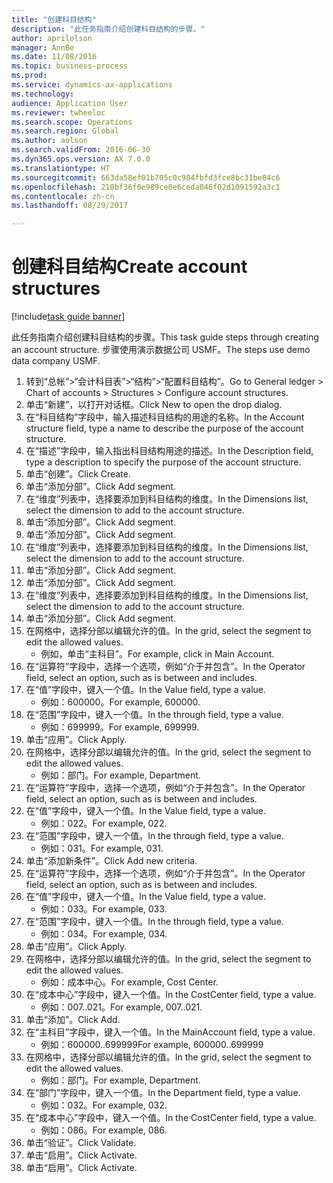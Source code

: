 ```yaml
--- 
title: "创建科目结构"
description: "此任务指南介绍创建科目结构的步骤。"
author: aprilolson
manager: AnnBe
ms.date: 11/08/2016
ms.topic: business-process
ms.prod: 
ms.service: dynamics-ax-applications
ms.technology: 
audience: Application User
ms.reviewer: twheeloc
ms.search.scope: Operations
ms.search.region: Global
ms.author: aolson
ms.search.validFrom: 2016-06-30
ms.dyn365.ops.version: AX 7.0.0
ms.translationtype: HT
ms.sourcegitcommit: 663da58ef01b705c0c984fbfd3fce8bc31be04c6
ms.openlocfilehash: 210bf36f0e989ce0e6ceda046f02d1091592a3c1
ms.contentlocale: zh-cn
ms.lasthandoff: 08/29/2017

---
```

# <a name="create-account-structures"></a><span data-ttu-id="54277-103">创建科目结构</span><span class="sxs-lookup"><span data-stu-id="54277-103">Create account structures</span></span>

[!include[task guide banner](../../includes/task-guide-banner.md)]

<span data-ttu-id="54277-104">此任务指南介绍创建科目结构的步骤。</span><span class="sxs-lookup"><span data-stu-id="54277-104">This task guide steps through creating an account structure.</span></span> <span data-ttu-id="54277-105">步骤使用演示数据公司 USMF。</span><span class="sxs-lookup"><span data-stu-id="54277-105">The steps use demo data company USMF.</span></span>

1. <span data-ttu-id="54277-106">转到“总帐”>“会计科目表”>“结构”>“配置科目结构”。</span><span class="sxs-lookup"><span data-stu-id="54277-106">Go to General ledger > Chart of accounts > Structures > Configure account structures.</span></span>
2. <span data-ttu-id="54277-107">单击“新建”，以打开对话框。</span><span class="sxs-lookup"><span data-stu-id="54277-107">Click New to open the drop dialog.</span></span>
3. <span data-ttu-id="54277-108">在“科目结构”字段中，输入描述科目结构的用途的名称。</span><span class="sxs-lookup"><span data-stu-id="54277-108">In the Account structure field, type a name to describe the purpose of the account structure.</span></span>
4. <span data-ttu-id="54277-109">在“描述”字段中，输入指出科目结构用途的描述。</span><span class="sxs-lookup"><span data-stu-id="54277-109">In the Description field, type a description to specify the purpose of the account structure.</span></span>
5. <span data-ttu-id="54277-110">单击“创建”。</span><span class="sxs-lookup"><span data-stu-id="54277-110">Click Create.</span></span>
6. <span data-ttu-id="54277-111">单击“添加分部”。</span><span class="sxs-lookup"><span data-stu-id="54277-111">Click Add segment.</span></span>
7. <span data-ttu-id="54277-112">在“维度”列表中，选择要添加到科目结构的维度。</span><span class="sxs-lookup"><span data-stu-id="54277-112">In the Dimensions list, select the dimension to add to the account structure.</span></span>
8. <span data-ttu-id="54277-113">单击“添加分部”。</span><span class="sxs-lookup"><span data-stu-id="54277-113">Click Add segment.</span></span>
9. <span data-ttu-id="54277-114">单击“添加分部”。</span><span class="sxs-lookup"><span data-stu-id="54277-114">Click Add segment.</span></span>
10. <span data-ttu-id="54277-115">在“维度”列表中，选择要添加到科目结构的维度。</span><span class="sxs-lookup"><span data-stu-id="54277-115">In the Dimensions list, select the dimension to add to the account structure.</span></span>
11. <span data-ttu-id="54277-116">单击“添加分部”。</span><span class="sxs-lookup"><span data-stu-id="54277-116">Click Add segment.</span></span>
12. <span data-ttu-id="54277-117">单击“添加分部”。</span><span class="sxs-lookup"><span data-stu-id="54277-117">Click Add segment.</span></span>
13. <span data-ttu-id="54277-118">在“维度”列表中，选择要添加到科目结构的维度。</span><span class="sxs-lookup"><span data-stu-id="54277-118">In the Dimensions list, select the dimension to add to the account structure.</span></span>
14. <span data-ttu-id="54277-119">单击“添加分部”。</span><span class="sxs-lookup"><span data-stu-id="54277-119">Click Add segment.</span></span>
15. <span data-ttu-id="54277-120">在网格中，选择分部以编辑允许的值。</span><span class="sxs-lookup"><span data-stu-id="54277-120">In the grid, select the segment to edit the allowed values.</span></span>
    * <span data-ttu-id="54277-121">例如，单击“主科目”。</span><span class="sxs-lookup"><span data-stu-id="54277-121">For example, click in Main Account.</span></span>  
16. <span data-ttu-id="54277-122">在“运算符”字段中，选择一个选项，例如“介于并包含”。</span><span class="sxs-lookup"><span data-stu-id="54277-122">In the Operator field, select an option, such as is between and includes.</span></span>
17. <span data-ttu-id="54277-123">在“值”字段中，键入一个值。</span><span class="sxs-lookup"><span data-stu-id="54277-123">In the Value field, type a value.</span></span>
    * <span data-ttu-id="54277-124">例如：600000。</span><span class="sxs-lookup"><span data-stu-id="54277-124">For example, 600000.</span></span>  
18. <span data-ttu-id="54277-125">在“范围”字段中，键入一个值。</span><span class="sxs-lookup"><span data-stu-id="54277-125">In the through field, type a value.</span></span>
    * <span data-ttu-id="54277-126">例如：699999。</span><span class="sxs-lookup"><span data-stu-id="54277-126">For example, 699999.</span></span>  
19. <span data-ttu-id="54277-127">单击“应用”。</span><span class="sxs-lookup"><span data-stu-id="54277-127">Click Apply.</span></span>
20. <span data-ttu-id="54277-128">在网格中，选择分部以编辑允许的值。</span><span class="sxs-lookup"><span data-stu-id="54277-128">In the grid, select the segment to edit the allowed values.</span></span>
    * <span data-ttu-id="54277-129">例如：部门。</span><span class="sxs-lookup"><span data-stu-id="54277-129">For example, Department.</span></span>  
21. <span data-ttu-id="54277-130">在“运算符”字段中，选择一个选项，例如“介于并包含”。</span><span class="sxs-lookup"><span data-stu-id="54277-130">In the Operator field, select an option, such as is between and includes.</span></span>
22. <span data-ttu-id="54277-131">在“值”字段中，键入一个值。</span><span class="sxs-lookup"><span data-stu-id="54277-131">In the Value field, type a value.</span></span>
    * <span data-ttu-id="54277-132">例如：022。</span><span class="sxs-lookup"><span data-stu-id="54277-132">For example, 022.</span></span>  
23. <span data-ttu-id="54277-133">在“范围”字段中，键入一个值。</span><span class="sxs-lookup"><span data-stu-id="54277-133">In the through field, type a value.</span></span>
    * <span data-ttu-id="54277-134">例如：031。</span><span class="sxs-lookup"><span data-stu-id="54277-134">For example, 031.</span></span>  
24. <span data-ttu-id="54277-135">单击“添加新条件”。</span><span class="sxs-lookup"><span data-stu-id="54277-135">Click Add new criteria.</span></span>
25. <span data-ttu-id="54277-136">在“运算符”字段中，选择一个选项，例如“介于并包含”。</span><span class="sxs-lookup"><span data-stu-id="54277-136">In the Operator field, select an option, such as is between and includes.</span></span>
26. <span data-ttu-id="54277-137">在“值”字段中，键入一个值。</span><span class="sxs-lookup"><span data-stu-id="54277-137">In the Value field, type a value.</span></span>
    * <span data-ttu-id="54277-138">例如：033。</span><span class="sxs-lookup"><span data-stu-id="54277-138">For example, 033.</span></span>  
27. <span data-ttu-id="54277-139">在“范围”字段中，键入一个值。</span><span class="sxs-lookup"><span data-stu-id="54277-139">In the through field, type a value.</span></span>
    * <span data-ttu-id="54277-140">例如：034。</span><span class="sxs-lookup"><span data-stu-id="54277-140">For example, 034.</span></span>  
28. <span data-ttu-id="54277-141">单击“应用”。</span><span class="sxs-lookup"><span data-stu-id="54277-141">Click Apply.</span></span>
29. <span data-ttu-id="54277-142">在网格中，选择分部以编辑允许的值。</span><span class="sxs-lookup"><span data-stu-id="54277-142">In the grid, select the segment to edit the allowed values.</span></span>
    * <span data-ttu-id="54277-143">例如：成本中心。</span><span class="sxs-lookup"><span data-stu-id="54277-143">For example, Cost Center.</span></span>  
30. <span data-ttu-id="54277-144">在“成本中心”字段中，键入一个值。</span><span class="sxs-lookup"><span data-stu-id="54277-144">In the CostCenter field, type a value.</span></span>
    * <span data-ttu-id="54277-145">例如：007..021。</span><span class="sxs-lookup"><span data-stu-id="54277-145">For example, 007..021.</span></span>  
31. <span data-ttu-id="54277-146">单击“添加”。</span><span class="sxs-lookup"><span data-stu-id="54277-146">Click Add.</span></span>
32. <span data-ttu-id="54277-147">在“主科目”字段中，键入一个值。</span><span class="sxs-lookup"><span data-stu-id="54277-147">In the MainAccount field, type a value.</span></span>
    * <span data-ttu-id="54277-148">例如：600000..699999</span><span class="sxs-lookup"><span data-stu-id="54277-148">For example, 600000..699999</span></span>  
33. <span data-ttu-id="54277-149">在网格中，选择分部以编辑允许的值。</span><span class="sxs-lookup"><span data-stu-id="54277-149">In the grid, select the segment to edit the allowed values.</span></span>
    * <span data-ttu-id="54277-150">例如：部门。</span><span class="sxs-lookup"><span data-stu-id="54277-150">For example, Department.</span></span>  
34. <span data-ttu-id="54277-151">在“部门”字段中，键入一个值。</span><span class="sxs-lookup"><span data-stu-id="54277-151">In the Department field, type a value.</span></span>
    * <span data-ttu-id="54277-152">例如：032。</span><span class="sxs-lookup"><span data-stu-id="54277-152">For example, 032.</span></span>  
35. <span data-ttu-id="54277-153">在“成本中心”字段中，键入一个值。</span><span class="sxs-lookup"><span data-stu-id="54277-153">In the CostCenter field, type a value.</span></span>
    * <span data-ttu-id="54277-154">例如：086。</span><span class="sxs-lookup"><span data-stu-id="54277-154">For example, 086.</span></span>  
36. <span data-ttu-id="54277-155">单击“验证”。</span><span class="sxs-lookup"><span data-stu-id="54277-155">Click Validate.</span></span>
37. <span data-ttu-id="54277-156">单击“启用”。</span><span class="sxs-lookup"><span data-stu-id="54277-156">Click Activate.</span></span>
38. <span data-ttu-id="54277-157">单击“启用”。</span><span class="sxs-lookup"><span data-stu-id="54277-157">Click Activate.</span></span>


